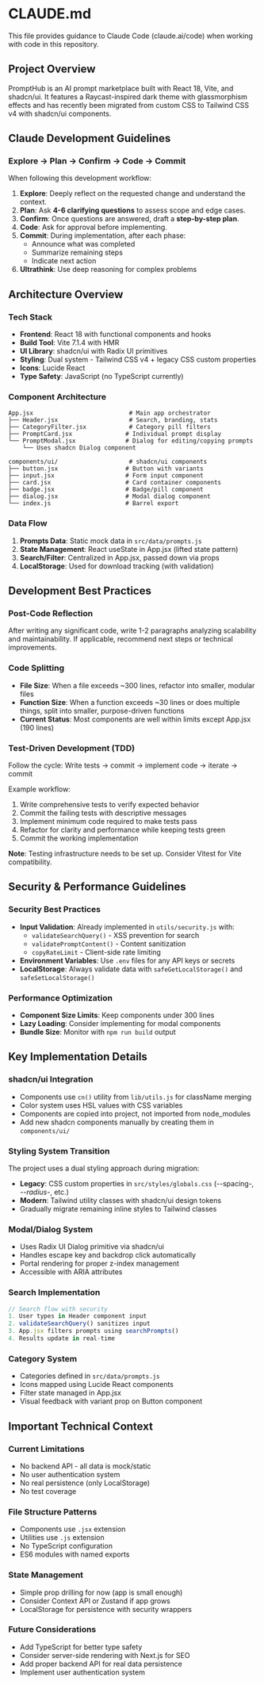 # CLAUDE.md

This file provides guidance to Claude Code (claude.ai/code) when working with code in this repository.

## Project Overview

PromptHub is an AI prompt marketplace built with React 18, Vite, and shadcn/ui. It features a Raycast-inspired dark theme with glassmorphism effects and has recently been migrated from custom CSS to Tailwind CSS v4 with shadcn/ui components.

## Claude Development Guidelines

### Explore → Plan → Confirm → Code → Commit

When following this development workflow:

1. **Explore**: Deeply reflect on the requested change and understand the context.
2. **Plan**: Ask **4-6 clarifying questions** to assess scope and edge cases.
3. **Confirm**: Once questions are answered, draft a **step-by-step plan**.
4. **Code**: Ask for approval before implementing.
5. **Commit**: During implementation, after each phase:
   - Announce what was completed
   - Summarize remaining steps
   - Indicate next action
6. **Ultrathink**: Use deep reasoning for complex problems

## Architecture Overview

### Tech Stack

- **Frontend**: React 18 with functional components and hooks
- **Build Tool**: Vite 7.1.4 with HMR
- **UI Library**: shadcn/ui with Radix UI primitives
- **Styling**: Dual system - Tailwind CSS v4 + legacy CSS custom properties
- **Icons**: Lucide React
- **Type Safety**: JavaScript (no TypeScript currently)

### Component Architecture

```
App.jsx                           # Main app orchestrator
├── Header.jsx                    # Search, branding, stats
├── CategoryFilter.jsx            # Category pill filters
├── PromptCard.jsx               # Individual prompt display
└── PromptModal.jsx              # Dialog for editing/copying prompts
    └── Uses shadcn Dialog component

components/ui/                    # shadcn/ui components
├── button.jsx                   # Button with variants
├── input.jsx                    # Form input component
├── card.jsx                     # Card container components
├── badge.jsx                    # Badge/pill component
├── dialog.jsx                   # Modal dialog component
└── index.js                     # Barrel export
```

### Data Flow

1. **Prompts Data**: Static mock data in `src/data/prompts.js`
2. **State Management**: React useState in App.jsx (lifted state pattern)
3. **Search/Filter**: Centralized in App.jsx, passed down via props
4. **LocalStorage**: Used for download tracking (with validation)

## Development Best Practices

### Post-Code Reflection

After writing any significant code, write 1-2 paragraphs analyzing scalability and maintainability. If applicable, recommend next steps or technical improvements.

### Code Splitting

- **File Size**: When a file exceeds ~300 lines, refactor into smaller, modular files
- **Function Size**: When a function exceeds ~30 lines or does multiple things, split into smaller, purpose-driven functions
- **Current Status**: Most components are well within limits except App.jsx (190 lines)

### Test-Driven Development (TDD)

Follow the cycle: Write tests → commit → implement code → iterate → commit

Example workflow:

1. Write comprehensive tests to verify expected behavior
2. Commit the failing tests with descriptive messages
3. Implement minimum code required to make tests pass
4. Refactor for clarity and performance while keeping tests green
5. Commit the working implementation

**Note**: Testing infrastructure needs to be set up. Consider Vitest for Vite compatibility.

## Security & Performance Guidelines

### Security Best Practices

- **Input Validation**: Already implemented in `utils/security.js` with:
  - `validateSearchQuery()` - XSS prevention for search
  - `validatePromptContent()` - Content sanitization
  - `copyRateLimit` - Client-side rate limiting
- **Environment Variables**: Use `.env` files for any API keys or secrets
- **LocalStorage**: Always validate data with `safeGetLocalStorage()` and `safeSetLocalStorage()`

### Performance Optimization

- **Component Size Limits**: Keep components under 300 lines
- **Lazy Loading**: Consider implementing for modal components
- **Bundle Size**: Monitor with `npm run build` output

## Key Implementation Details

### shadcn/ui Integration

- Components use `cn()` utility from `lib/utils.js` for className merging
- Color system uses HSL values with CSS variables
- Components are copied into project, not imported from node_modules
- Add new shadcn components manually by creating them in `components/ui/`

### Styling System Transition

The project uses a dual styling approach during migration:

- **Legacy**: CSS custom properties in `src/styles/globals.css` (--spacing-_, --radius-_, etc.)
- **Modern**: Tailwind utility classes with shadcn/ui design tokens
- Gradually migrate remaining inline styles to Tailwind classes

### Modal/Dialog System

- Uses Radix UI Dialog primitive via shadcn/ui
- Handles escape key and backdrop click automatically
- Portal rendering for proper z-index management
- Accessible with ARIA attributes

### Search Implementation

```javascript
// Search flow with security
1. User types in Header component input
2. validateSearchQuery() sanitizes input
3. App.jsx filters prompts using searchPrompts()
4. Results update in real-time
```

### Category System

- Categories defined in `src/data/prompts.js`
- Icons mapped using Lucide React components
- Filter state managed in App.jsx
- Visual feedback with variant prop on Button component

## Important Technical Context

### Current Limitations

- No backend API - all data is mock/static
- No user authentication system
- No real persistence (only LocalStorage)
- No test coverage

### File Structure Patterns

- Components use `.jsx` extension
- Utilities use `.js` extension
- No TypeScript configuration
- ES6 modules with named exports

### State Management

- Simple prop drilling for now (app is small enough)
- Consider Context API or Zustand if app grows
- LocalStorage for persistence with security wrappers

### Future Considerations

- Add TypeScript for better type safety
- Consider server-side rendering with Next.js for SEO
- Add proper backend API for real data persistence
- Implement user authentication system
